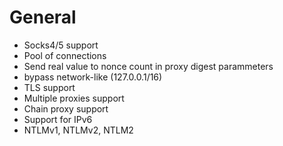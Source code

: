 # General
+ Socks4/5 support
+ Pool of connections
+ Send real value to nonce count in proxy digest parammeters
+ bypass network-like (127.0.0.1/16)
+ TLS support
+ Multiple proxies support
+ Chain proxy support
+ Support for IPv6
+ NTLMv1, NTLMv2, NTLM2